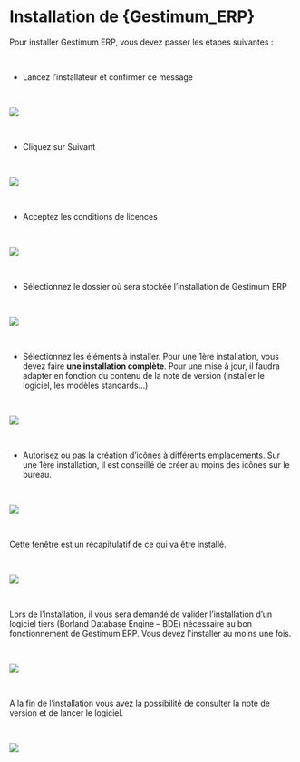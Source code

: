 # Installation de {Gestimum\_ERP}


Pour installer Gestimum ERP, vous devez passer les étapes suivantes : 


 


* Lancez l’installateur et confirmer ce message


 


![](../assets/images/08/ConfirmationInstallation.png)


 


* Cliquez sur Suivant


 


![](../assets/images/08/AccueilInstallation.png)


 


* Acceptez les conditions de licences


 


![](../assets/images/08/CLS.png)


 


* Sélectionnez le dossier où sera stockée l’installation de Gestimum ERP


 


![](../assets/images/08/Chemin.png)


 


* Sélectionnez les éléments à installer. Pour une 1ère installation, vous devez faire **une installation complète**. Pour une mise à jour, il faudra adapter en fonction du contenu de la note de version (installer le logiciel, les modèles standards…)


 


![](../assets/images/08/ComposantsInstaller.png)


 


* Autorisez ou pas la création d’icônes à différents emplacements. Sur une 1ère installation, il est conseillé de créer au moins des icônes sur le bureau.


 


![](../assets/images/08/Icones.png)


 


Cette fenêtre est un récapitulatif de ce qui va être installé.


 


![](../assets/images/08/Recapitulatif.png)


 


Lors de l’installation, il vous sera demandé de valider l’installation d’un logiciel tiers (Borland Database Engine – BDE) nécessaire au bon fonctionnement de Gestimum ERP. Vous devez l'installer au moins une fois.


 


![](../assets/images/08/InstallationBDE.png)


 


A la fin de l’installation vous avez la possibilité de consulter la note de version et de lancer le logiciel.


 


![](../assets/images/08/FinInstallation.png)


